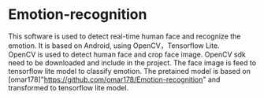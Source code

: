 # Emotion-recognition
This software is used to detect real-time human face and recognize the emotion. It is based on Android, using OpenCV，Tensorflow Lite.  
OpenCV is used to detect human face and crop face image. OpenCV sdk need to be downloaded and include in the project.
The face image is feed to tensorflow lite model to classify emotion. The pretained model is based on [omar178]"https://github.com/omar178/Emotion-recognition" and transformed to tensorflow lite model.
